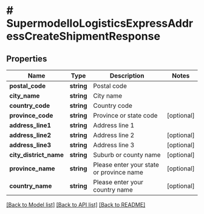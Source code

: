 # # SupermodelIoLogisticsExpressAddressCreateShipmentResponse

## Properties

Name | Type | Description | Notes
------------ | ------------- | ------------- | -------------
**postal_code** | **string** | Postal code |
**city_name** | **string** | City name |
**country_code** | **string** | Country code |
**province_code** | **string** | Province or state code | [optional]
**address_line1** | **string** | Address line 1 |
**address_line2** | **string** | Address line 2 | [optional]
**address_line3** | **string** | Address line 3 | [optional]
**city_district_name** | **string** | Suburb or county name | [optional]
**province_name** | **string** | Please enter your state or province name | [optional]
**country_name** | **string** | Please enter your country name | [optional]

[[Back to Model list]](../../README.md#models) [[Back to API list]](../../README.md#endpoints) [[Back to README]](../../README.md)
